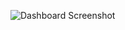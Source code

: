 ![Dashboard Screenshot](https://github.com/anubhavwalia999/Bike_sales_dashboard_MSExcel/issues/1#issue-2428050229)
